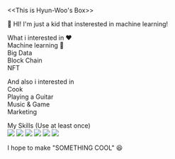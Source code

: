 <<This is Hyun-Woo's Box>>

👋 HI! I'm just a kid that insterested in machine learning!

What i interested in ❤️  
Machine learning :robot:  
Big Data  
Block Chain  
NFT  

And also i interested in  
Cook  
Playing a Guitar  
Music & Game   
Marketing

My Skills (Use at least once)  
<img src="https://img.shields.io/badge/Python-4381b3?style=flat-square&logo=Python&logoColor=white"/> <img src="https://img.shields.io/badge/MySQL-4479A1?style=flat-square&logo=MySQL&logoColor=white"/> <img src="https://img.shields.io/badge/AdobePremierePro-9999FF?style=flat-square&logo=AdobePremierePro&logoColor=black"/> <img src="https://img.shields.io/badge/AdobeAfterEffects-9999FF?style=flat-square&logo=AdobeAfterEffects&logoColor=black"/> <img src="https://img.shields.io/badge/Ubuntu-e95428?style=flat-square&logo=Ubuntu&logoColor=white"/> <img src="https://img.shields.io/badge/Git-f05032?style=flat-square&logo=Git&logoColor=white"/>

I hope to make "SOMETHING COOL" 😆

